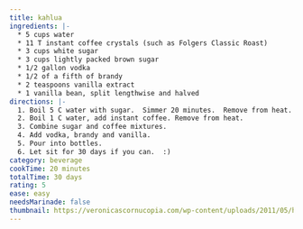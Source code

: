 ```yaml
---
title: kahlua
ingredients: |-
  * 5 cups water
  * 11 T instant coffee crystals (such as Folgers Classic Roast)
  * 3 cups white sugar
  * 3 cups lightly packed brown sugar
  * 1﻿/2 gallon vodka
  * 1﻿/2 of a fifth of brandy
  * 2 teaspoons vanilla extract
  * 1 vanilla bean, split lengthwise and halved
directions: |-
  1. B﻿oil 5 C water with sugar.  Simmer 20 minutes.  Remove from heat. 
  2. B﻿oil 1 C water, add instant coffee. Remove from heat.
  3. C﻿ombine sugar and coffee mixtures.
  4. A﻿dd vodka, brandy and vanilla.
  5. P﻿our into bottles.
  6. L﻿et sit for 30 days if you can.  :)
category: beverage
cookTime: 20 minutes
totalTime: 30 days
rating: 5
ease: easy
needsMarinade: false
thumbnail: https://veronicascornucopia.com/wp-content/uploads/2011/05/homemade-kahlua.jpg
---
```

